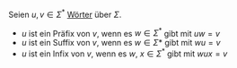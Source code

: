 
Seien $u, v \in\Sigma^*$ [Wörter](Wort.md) über $\Sigma$.
- $u$ ist ein Präfix von $v$, wenn es $w\in\Sigma^*$ gibt mit $uw = v$
- $u$ ist ein Suffix von $v$, wenn es $w\in\Sigma*$ gibt mit $wu = v$
- $u$ ist ein Infix von $v$, wenn es $w$, $x\in\Sigma^*$ gibt mit $wux = v$
